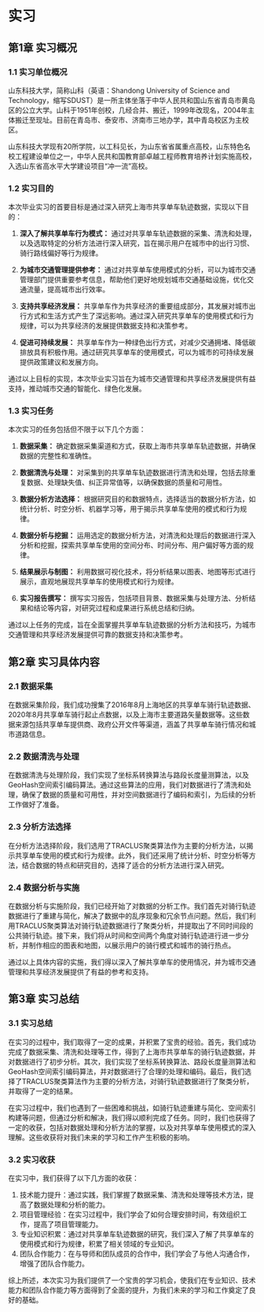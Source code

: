 # 实习
## 第1章 实习概况
### 1.1  实习单位概况

山东科技大学，简称山科（英语：Shandong University of Science and Technology，缩写SDUST）是一所主体坐落于中华人民共和国山东省青岛市黄岛区的公立大学。山科于1951年创校，几经合并、搬迁，1999年改现名，2004年主体搬迁至现址。目前在青岛市、泰安市、济南市三地办学，其中青岛校区为主校区。

山东科技大学现有20所学院，以工科见长，为山东省省属重点高校，山东特色名校工程建设单位之一，中华人民共和国教育部卓越工程师教育培养计划实施高校，入选山东省高水平大学建设项目“冲一流”高校。

### 1.2 实习目的

本次毕业实习的首要目标是通过深入研究上海市共享单车轨迹数据，实现以下目的：

1. **深入了解共享单车行为模式：** 通过对共享单车轨迹数据的采集、清洗和处理，以及选取特定的分析方法进行深入研究，旨在揭示用户在城市中的出行习惯、骑行路线偏好等行为规律。

2. **为城市交通管理提供参考：** 通过对共享单车使用模式的分析，可以为城市交通管理部门提供重要参考信息，帮助他们更好地规划城市交通基础设施，优化交通流量，提高城市出行效率。

3. **支持共享经济发展：** 共享单车作为共享经济的重要组成部分，其发展对城市出行方式和生活方式产生了深远影响。通过深入研究共享单车的使用模式和行为规律，可以为共享经济的发展提供数据支持和决策参考。

4. **促进可持续发展：** 共享单车作为一种绿色出行方式，对减少交通拥堵、降低碳排放具有积极作用。通过研究共享单车的使用模式，可以为城市的可持续发展提供政策建议和发展方向。

通过以上目标的实现，本次毕业实习旨在为城市交通管理和共享经济发展提供有益支持，推动城市交通的智能化、绿色化发展。

### 1.3 实习任务

本次实习的任务包括但不限于以下几个方面：

1. **数据采集：** 确定数据采集渠道和方式，获取上海市共享单车轨迹数据，并确保数据的完整性和准确性。

2. **数据清洗与处理：** 对采集到的共享单车轨迹数据进行清洗和处理，包括去除重复数据、处理缺失值、纠正异常值等，以确保数据的质量和可用性。

3. **数据分析方法选择：** 根据研究目的和数据特点，选择适当的数据分析方法，如统计分析、时空分析、机器学习等，用于揭示共享单车使用的模式和行为规律。

4. **数据分析与挖掘：** 运用选定的数据分析方法，对清洗和处理后的数据进行深入分析和挖掘，探索共享单车使用的空间分布、时间分布、用户偏好等方面的规律。

5. **结果展示与制图：** 利用数据可视化技术，将分析结果以图表、地图等形式进行展示，直观地展现共享单车的使用模式和行为规律。

6. **实习报告撰写：** 撰写实习报告，包括项目背景、数据采集与处理方法、分析结果和结论等内容，对研究过程和成果进行系统总结和归纳。

通过以上任务的完成，旨在全面掌握共享单车轨迹数据的分析方法和技巧，为城市交通管理和共享经济发展提供可靠的数据支持和决策参考。

## 第2章 实习具体内容

### 2.1 数据采集

在数据采集阶段，我们成功搜集了2016年8月上海地区的共享单车骑行轨迹数据、2020年8月共享单车骑行起止点数据，以及上海市主要道路矢量数据等。这些数据来源包括共享单车提供商、政府公开文件等渠道，涵盖了共享单车骑行情况和城市道路信息。

### 2.2 数据清洗与处理

在数据清洗与处理阶段，我们实现了坐标系转换算法与路段长度量测算法，以及GeoHash空间索引编码算法。通过这些算法的应用，我们对数据进行了清洗和处理，确保了数据的质量和可用性，并对空间数据进行了编码和索引，为后续的分析工作做好了准备。

### 2.3 分析方法选择

在分析方法选择阶段，我们选用了TRACLUS聚类算法作为主要的分析方法，以揭示共享单车使用的模式和行为规律。此外，我们还采用了统计分析、时空分析等方法，结合数据的特点和研究目的，选择了适合的分析方法进行深入研究。

### 2.4 数据分析与实施

在数据分析与实施阶段，我们已经开始了对数据的分析工作。我们首先对骑行轨迹数据进行了重建与简化，解决了数据中的乱序现象和冗余节点问题。然后，我们利用TRACLUS聚类算法对骑行轨迹数据进行了聚类分析，并提取出了不同时间段的公共骑行轨迹。接下来，我们将从时间和空间两个角度对骑行轨迹进行进一步分析，并制作相应的图表和地图，以展示用户的骑行模式和城市的骑行热点。

通过以上具体内容的实施，我们得以深入了解共享单车的使用情况，并为城市交通管理和共享经济发展提供了有益的参考和支持。
## 第3章 实习总结

### 3.1 实习总结

在实习的过程中，我们取得了一定的成果，并积累了宝贵的经验。首先，我们成功完成了数据采集、清洗和处理等工作，得到了上海市共享单车的骑行轨迹数据，并对数据进行了初步分析。其次，我们实现了坐标系转换算法、路段长度量测算法和GeoHash空间索引编码算法，并对数据进行了合理的处理和编码。最后，我们选择了TRACLUS聚类算法作为主要的分析方法，对骑行轨迹数据进行了聚类分析，并取得了一定的结果。

在实习过程中，我们也遇到了一些困难和挑战，如骑行轨迹重建与简化、空间索引构建等问题，但通过分析和解决，我们得以顺利完成了任务。同时，我们也获得了一定的收获，包括对数据处理和分析方法的掌握，以及对共享单车使用模式的深入理解。这些收获将对我们未来的学习和工作产生积极的影响。

### 3.2 实习收获

在实习中，我们获得了以下几方面的收获：

1. 技术能力提升：通过实践，我们掌握了数据采集、清洗和处理等技术方法，提高了数据处理和分析的能力。
2. 项目管理经验：在实习过程中，我们学会了如何合理安排时间，有效组织工作，提高了项目管理能力。
3. 专业知识积累：通过对共享单车轨迹数据的研究，我们深入了解了共享单车的使用模式和行为规律，积累了相关领域的专业知识。
4. 团队合作能力：在与导师和团队成员的合作中，我们学会了与他人沟通合作，增强了团队合作能力。

综上所述，本次实习为我们提供了一个宝贵的学习机会，使我们在专业知识、技术能力和团队合作能力等方面得到了全面的提升，为我们未来的学习和工作奠定了良好的基础。